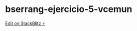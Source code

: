 # bserrang-ejercicio-5-vcemun

[Edit on StackBlitz ⚡️](https://stackblitz.com/edit/bserrang-ejercicio-5-vcemun)